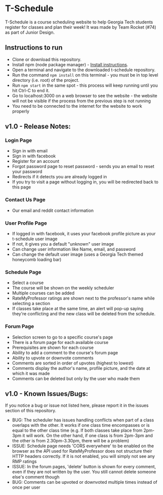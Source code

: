 # T-Schedule

T-Schedule is a course scheduling website to help Georgia Tech students register for classes and plan their week! It was made by Team Rocket (#74) as part of Junior Design.

## Instructions to run

* Clone or download this repository.
* Install npm (node package manager) - [Install instructions](https://nodejs.org/en/download/).
* Open a terminal and navigate to the downloaded t-schedule repository.
* Run the command `npm install` on this terminal - you must be in top level directory (i.e. root) of the project.
* Run `npm start` in the same spot - this process will keep running until you hit Ctrl-C to end it.
* Go to localhost:3000 on a web browser to see the website - the website will not be visible if the process from the previous step is not running
* You need to be connected to the internet for the website to work properly

## v1.0 - Release Notes:

### Login Page
* Sign in with email
* Sign in with facebook
* Register for an account
* Forgot password page to reset password - sends you an email to reset your password
* Redirects if it detects you are already logged in
* If you try to visit a page without logging in, you will be redirected back to this page

### Contact Us Page
* Our email and reddit contact information

### User Profile Page
* If logged in with facebook, it uses your facebook profile picture as your t-schedule user image
* If not, it gives you a default "unknown" user image
* Can change user information like Name, email, and password
* Can change the default user image (uses a Georgia Tech themed honeycomb loading bar)

### Schedule Page
* Select a course
* The course will be shown on the weekly scheduler
* Multiple courses can be added
* RateMyProfessor ratings are shown next to the professor's name while selecting a section
* If classes take place at the same time, an alert will pop-up saying they're conflicting and the new class will be deleted from the schedule.

### Forum Page
* Selection screen to go to a specific course's page
* There is a forum page for each available course
* Prerequisites are shown for each course
* Ability to add a comment to the course's forum page
* Ability to upvote or downvote comments
* Comments are sorted in order of upvotes (highest to lowest)
* Comments display the author's name, profile picture, and the date at which it was made
* Comments can be deleted but only by the user who made them

## v1.0 - Known Issues/Bugs:

If you notice a bug or issue not listed here, please report it in the issues section of this repository.

* BUG: The scheduler has issues handling conflicts when part of a class overlaps with the other. It works if one class time encompasses or is equal to the other class time (e.g. If both classes take place from 2pm-3pm it will work. On the other hand, if one class is from 2pm-3pm and the other is from 2.30pm-3.30pm, there will be a problem)
* ISSUE: Schedule page needs 'CORS everywhere' to be enabled on the browser as the API used for RateMyProfessor does not structure their HTTP headers correctly. If it is not enabled, you will simply not see any RMP ratings
* ISSUE: In the forum pages, 'delete' button is shown for every comment, even if they are not written by the user. You still cannot delete someone else's comment though
* BUG: Comments can be upvoted or downvoted multiple times instead of once per user
